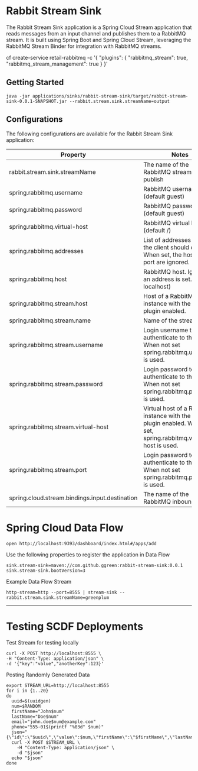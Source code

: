 # Rabbit Stream Sink

The Rabbit Stream Sink application is a Spring Cloud Stream application that reads messages from an input channel and publishes them to a RabbitMQ stream. It is built using Spring Boot and Spring Cloud Stream, leveraging the RabbitMQ Stream Binder for integration with RabbitMQ streams.


cf create-service retail-rabbitmq -c '{ "plugins": { "rabbitmq_stream": true, "rabbitmq_stream_management": true } }'

## Getting Started

```shell
java -jar applications/sinks/rabbit-stream-sink/target/rabbit-stream-sink-0.0.1-SNAPSHOT.jar --rabbit.stream.sink.streamName=output   
```

## Configurations

The following configurations are available for the Rabbit Stream Sink application:

| Property                                       | Notes                                                                                                                   |
|------------------------------------------------|-------------------------------------------------------------------------------------------------------------------------|
| rabbit.stream.sink.streamName                  | The name of the RabbitMQ stream to publish                                                                              |
| spring.rabbitmq.username                       | RabbitMQ username. (default guest)                                                                                      |
| spring.rabbitmq.password                       | RabbitMQ password. (default guest)                                                                                      |
| spring.rabbitmq.virtual-host                   | RabbitMQ virtual host. (default /)                                                                                      |
| spring.rabbitmq.addresses                      | List of addresses to which the client should connect. When set, the host and port are ignored.                          |
| spring.rabbitmq.host                           | RabbitMQ host. Ignored if an address is set. (default localhost)                                                        |
| spring.rabbitmq.stream.host                    | Host of a RabbitMQ instance with the Stream plugin enabled.                                                             |
| spring.rabbitmq.stream.name                    | Name of the stream.                                                                                                     |
| spring.rabbitmq.stream.username                | Login username to authenticate to the broker. When not set spring.rabbitmq.username is used.                            |
| spring.rabbitmq.stream.password                | Login password to authenticate to the broker. When not set spring.rabbitmq.password is used.                            |
| spring.rabbitmq.stream.virtual-host            | Virtual host of a RabbitMQ instance with the Stream plugin enabled. When not set, spring.rabbitmq.virtual-host is used. | 
| spring.rabbitmq.stream.port                    | Login password to authenticate to the broker. When not set spring.rabbitmq.password is used.                            |
| spring.cloud.stream.bindings.input.destination | The name of the RabbitMQ inbound queue                                                                                  |


# Spring Cloud Data Flow


```shell
open http://localhost:9393/dashboard/index.html#/apps/add
```

Use the following properties to register the application in Data Flow

```shell
sink.stream-sink=maven://com.github.ggreen:rabbit-stream-sink:0.0.1
sink.stream-sink.bootVersion=3
```

Example Data Flow Stream

```scdf
http-stream=http --port=8555 | stream-sink --rabbit.stream.sink.streamName=greenplum
```


----------------

# Testing SCDF Deployments

Test Stream for testing locally

```shell
curl -X POST http://localhost:8555 \
-H "Content-Type: application/json" \
-d '{"key":"value","anotherKey":123}'
```


Posting Randomly Generated Data 

```shell
export STREAM_URL=http://localhost:8555
for i in {1..20}
do
  uuid=$(uuidgen)
  num=$RANDOM
  firstName="John$num"
  lastName="Doe$num"
  email="john.doe$num@example.com"
  phone="555-01$(printf "%03d" $num)"
  json="{\"id\":\"$uuid\",\"value\":$num,\"firstName\":\"$firstName\",\"lastName\":\"$lastName\",\"email\":\"$email\",\"phone\":\"$phone\"}"
  curl -X POST $STREAM_URL \
    -H "Content-Type: application/json" \
    -d "$json"
  echo "$json"
done
```